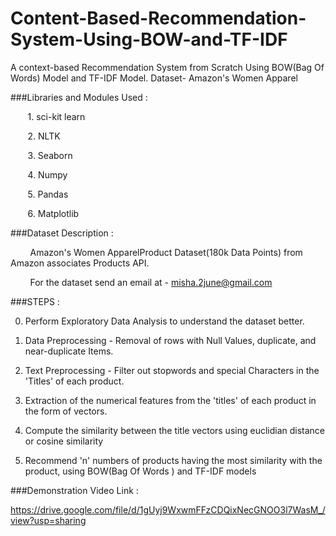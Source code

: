 # Content-Based-Recommendation-System-Using-BOW-and-TF-IDF
A context-based Recommendation System from Scratch Using BOW(Bag Of Words) Model and TF-IDF Model. Dataset- Amazon's Women Apparel

###Libraries and Modules Used :

       1. sci-kit learn

       2. NLTK

       3. Seaborn

       4. Numpy

       5. Pandas

       6. Matplotlib 

###Dataset Description :

        Amazon's Women ApparelProduct Dataset(180k Data Points) from Amazon associates Products API.

        For the dataset send an email at - misha.2june@gmail.com

###STEPS :

0. Perform Exploratory Data Analysis to understand the dataset better.

1. Data Preprocessing - Removal of rows with Null Values, duplicate, and near-duplicate Items.

2. Text Preprocessing - Filter out stopwords and special Characters in the 'Titles' of each product.

3. Extraction of the numerical features from the 'titles' of each product in the form of vectors.

4. Compute the similarity between the title vectors using euclidian distance or cosine similarity

5. Recommend 'n' numbers of products having the most similarity with the product, using BOW(Bag Of Words ) and TF-IDF models

###Demonstration Video Link :

https://drive.google.com/file/d/1gUyj9WxwmFFzCDQixNecGNOO3l7WasM_/view?usp=sharing



